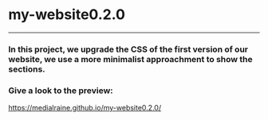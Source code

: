 # my-website0.2.0

---

### In this project, we upgrade the CSS of the first version of our website, we use a more minimalist approachment to show the sections.

### Give a look to the preview:

https://medialraine.github.io/my-website0.2.0/
